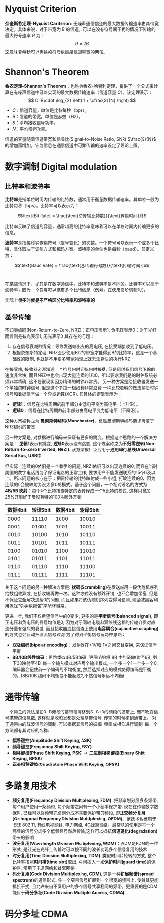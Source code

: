 # Nyquist Criterion
<b>奈奎斯特定理-Nyquist Cariterion</b>: 无噪声通信信道的最大数据传输速率由其带宽决定。具体来说，对于带宽为 $B$ 的信道，可以在没有符号间干扰的情况下传输的最大符号速率 $R$ 为：
$$
R=2B
$$
这意味着每秒可以传输的符号数量是信道带宽的两倍。

# Shannon's Theorem
<b>香农定理-Shannon's Theorem</b>：也称为香农-哈特利定理，提供了一个公式来计算在有噪声信道中可以实现的最大数据传输速率（信道容量 $C$）。该定理表示：
$$
C=B\cdot \log_{2} \left( 1 + \cfrac{S}{N} \right)
$$
- $C$：信道容量，单位是比特每秒（bps）。
- $B$：信道的带宽，单位是赫兹（Hz）。
- $S$：平均接收信号功率。
- $N$：平均噪声功率。

信道的容量随着信道带宽和信噪比(Signal-to-Noise Ratio, SNR) $\frac{S}{N}$ 的增加而增加。它为信息在通信信道中可靠传输的速率设定了理论上限。

# 数字调制 Digital modulation
## 比特率和波特率
<b>比特率</b>是指单位时间内传输的比特数，通常用于衡量数据传输速率。其单位一般为比特每秒（bps）。比特率可以表示为：

$$\text{Bit Rate} = \frac{\text{总传输比特数}}{\text{传输时间}}​$$

比特率反映了信道的容量，通常越高的比特率意味着可以在单位时间内传输更多的信息。


<b>波特率</b>是指每秒钟传输符号（信号变化）的次数。一个符号可以表示一个或多个比特，具体取决于调制方式和编码方案。波特率的单位也是每秒（baud）。其定义为：

$$\text{Baud Rate} = \frac{\text{总传输符号数}}{\text{传输时间}}$$​

在某些情况下，尤其是在数字通信中，比特率和波特率是不同的。比特率可以高于波特率，因为一个符号可以携带多个比特信息（例如，在使用高阶调制时）。

实际上<b>很多时候是不严格区分比特率和波特率的</b>
## 基带传输
不归零编码(Non-Return-to-Zero, NRZ)：正电压表示1, 负电压表示0；对于光纤而言则是有光表示1, 无光表示0
其存在的问题：
1. 存在信号衰减的情况：导致发送端出去的高电压, 在接受端接收到了低电压。
2. 根据奈奎斯特定理, NRZ至少使用B/2的带宽才能得到B的比特率，这是一个基础性的限制, 也就是不用更多带宽物理上就无法更快的执行NRZ

在接受端, 接收器必须知道一个符号何时开始何时接受, 但是同时我们信号传输的速度非常快, 而且NRZ中也会出现大量连续的1和0，所以要求我们是的时钟系统必须非常精确, 这不是很现实因为精确的时钟非常贵。
另一种方案是给接收器发送一个单独的时钟信号, 但是这个多拉一根线也非常浪费
一种比较聪明的做法是把时钟信号和数据信号做一个异或运算(XOR), 其具体的逻辑表示为：
- **逻辑1**：信号在比特周期的前半部分由低电平变为高电平（上升沿）。
- **逻辑0**：信号在比特周期的前半部分由高电平变为低电平（下降沿）。

这种方案被称之为 <b>曼彻斯特编码(Manchester)</b>，但是曼彻斯特编码要求两倍于NRZ编码的带宽

另一种方案是, 对数据进行编码来保证有更多的跳变。根据这个思路的一个解决方案是：
<b>逻辑1</b>表示有跳变, <b>逻辑0</b>表示没有跳变, 这个方案称之为<b>不归零逆转(Non-Return-to-Zero Inverted, NRZI)</b>.  该方案被广泛应用于<b>通用串行总线Universal Serial Bus, USB</b>中

但实际上连续的0依旧是一个棘手的问题, NRZI依旧可以出现连续的0, 而且在当时美国的数字电话线为了保证电路的正常工作, 要求用户不能发送联系的15个0及以上。所以问题的核心在于：把要传输的比特映射成一些小组, 打破连续的0，因为连续的0会被映射为没太多0的模式。基于这个问题，一个相对著名的方式为 <b>4B/5B 映射</b>：每个4个比特按照特定的表转译成一个5比特的模式, 这样只增加25%开销好于曼彻斯特的100%额外开销

| 数据4bit | 转译5bit | 数据4bit | 转译5bit |
| -------- | -------- | -------- | -------- |
| 0000     | 11110    | 1000     | 10010    |
| 0001     | 01001    | 1001     | 10011    |
| 0010     | 10100    | 1010     | 10110    |
| 0011     | 10101    | 1011     | 10111    |
| 0100     | 01010    | 1100     | 11010    |
| 0101     | 01011    | 1101     | 11011    |
| 0110     | 01110    | 1110     | 11100    |
| 0111     | 01111    | 1111     | 11101    |

关于这个问题的另一种解决方案是: <b>扰码(Scrambling)</b>在发送端用一段伪随机序列给数组做异或, 在接收端再做一次。这种方式没有额外开销, 也不会增加带宽, 但是不保证完全解决连续0的问题, 而且如果将该伪随机序列变得可预测, 则会被黑客利用发送"杀手数据包"来破坏链路。

更进一步, 我们不仅希望信号中的0变少, 更多的是<b>平衡信号(balanced signal)</b>, 即正电压和负电压的信号均值是0, 因为对于同轴电缆和双绞线这样的传输介质对直流分量有强烈的衰减, 而且接收器连接信道上使用<b>电容耦合(capacitive coupling)</b>的方式也会自动把直流信号过滤
为了得到平衡信号有两种思路：
- <b>双极编码(bipolar encoding)</b>：发射器在+1V和-1V之间交替变换, 来保证信号平衡
- <b>8B/10B线性编码</b>：思路类似4B/5B编码, 更细节的将 8B 中的5B映射至6B, 剩下3B映射至4B, 每一个输入模式对应两个输出模式, 一个多一个1一个多一个0, 编码器会记住前一个编码的不均衡度, 然后选择对应的模式使得编码是平衡的。(8B/10B 编码不均衡度不能超过2,不然信号永远不均衡)

# 通带传输
一个常见的做法是在0~B频段的基带信号移到S~S+B的频段的通带上, 而不改变信号携带的信息数, 这样就是收和发都是处理基带信号, 传输的时候移到通带上。
对于通带内的载波信号的调制, 可以根据其信号的振幅, 频率或相位进行调制, 每一个方法都有其对应的名称: 
- <b>幅移键控(Amplitude Shift Keying, ASK)</b>
- <b>频移键控(Frequency Shift Keying, FSY)</b>
- <b>相移键控(Phase Shift Keying, PSK)</b> → <b>二进制相移键控(Binary Shift Keying, BPSK)</b>
- <b>正交相移键控(Quadrature Phase Shift Keying, QPSK)</b>


# 多路复用技术

- <b>频分复用(Frequency Division Multiplexing, FDM)</b>: 把频率划分层多条频带, 每个用户使用一条频带, 每个频带之间有一个小频率保护带. 现在在传输数字数据时, 已经可以将频带完全划分成不需要保护带的频段, 即<b>正交频分复用(Orthogonal Frequency Division Multiplexing, OFDM)</b>。该技术也被用于IEEE 802.11, 有线电视网络, 电力网络, 4G蜂窝网络。最常见的使用是将一个高频的信号分成多个低频信号然后传输,这样可以抵抗<b>信道退化(degradation)</b>带来的影响
- <b>波分复用(Wavelength Division Multiplexing, WDM)</b>：WDM是FDM的一种形式, 是让光在光纤上传输时可以按不同的波长实现多个信号复用的技术
- <b>时分复用(Time Division Multiplexing, TDM)</b>: 类似时间片轮转的方式, 整个比特率按照<b>时间槽(time slot)</b>取出, 中间插入一点<b>保护时间(guard time)</b>的保护带, 常用于电话网络和蜂窝网络
- <b>码分复用(Code Division Multiplexing, CDM)</b>, 这是一种<b>扩展频谱(spread spectrum)</b>的通信形式, 将一个窄带信号扩展到一个很宽的频带上, 使得其更能抵抗干扰, 且允许来自不同用户的多个信号共享相同的频带。更重要的是CDM能用于<b>码分多址(Code Division Multiple Access, CDMA)</b>

# 码分多址 CDMA
